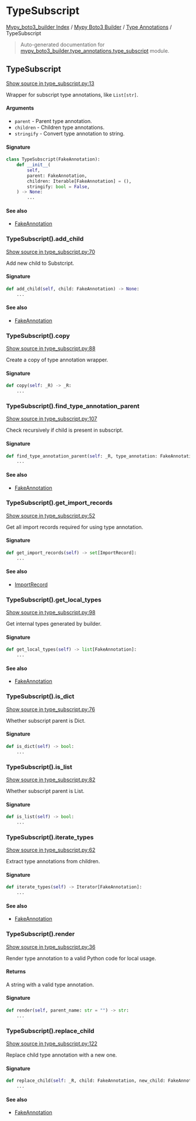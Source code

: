 # TypeSubscript

[Mypy_boto3_builder Index](../../README.md#mypy_boto3_builder-index) /
[Mypy Boto3 Builder](../index.md#mypy-boto3-builder) /
[Type Annotations](./index.md#type-annotations) /
TypeSubscript

> Auto-generated documentation for [mypy_boto3_builder.type_annotations.type_subscript](https://github.com/youtype/mypy_boto3_builder/blob/main/mypy_boto3_builder/type_annotations/type_subscript.py) module.

## TypeSubscript

[Show source in type_subscript.py:13](https://github.com/youtype/mypy_boto3_builder/blob/main/mypy_boto3_builder/type_annotations/type_subscript.py#L13)

Wrapper for subscript type annotations, like `List[str]`.

#### Arguments

- `parent` - Parent type annotation.
- `children` - Children type annotations.
- `stringify` - Convert type annotation to string.

#### Signature

```python
class TypeSubscript(FakeAnnotation):
    def __init__(
        self,
        parent: FakeAnnotation,
        children: Iterable[FakeAnnotation] = (),
        stringify: bool = False,
    ) -> None:
        ...
```

#### See also

- [FakeAnnotation](./fake_annotation.md#fakeannotation)

### TypeSubscript().add_child

[Show source in type_subscript.py:70](https://github.com/youtype/mypy_boto3_builder/blob/main/mypy_boto3_builder/type_annotations/type_subscript.py#L70)

Add new child to Substcript.

#### Signature

```python
def add_child(self, child: FakeAnnotation) -> None:
    ...
```

#### See also

- [FakeAnnotation](./fake_annotation.md#fakeannotation)

### TypeSubscript().copy

[Show source in type_subscript.py:88](https://github.com/youtype/mypy_boto3_builder/blob/main/mypy_boto3_builder/type_annotations/type_subscript.py#L88)

Create a copy of type annotation wrapper.

#### Signature

```python
def copy(self: _R) -> _R:
    ...
```

### TypeSubscript().find_type_annotation_parent

[Show source in type_subscript.py:107](https://github.com/youtype/mypy_boto3_builder/blob/main/mypy_boto3_builder/type_annotations/type_subscript.py#L107)

Check recursively if child is present in subscript.

#### Signature

```python
def find_type_annotation_parent(self: _R, type_annotation: FakeAnnotation) -> _R | None:
    ...
```

#### See also

- [FakeAnnotation](./fake_annotation.md#fakeannotation)

### TypeSubscript().get_import_records

[Show source in type_subscript.py:52](https://github.com/youtype/mypy_boto3_builder/blob/main/mypy_boto3_builder/type_annotations/type_subscript.py#L52)

Get all import records required for using type annotation.

#### Signature

```python
def get_import_records(self) -> set[ImportRecord]:
    ...
```

#### See also

- [ImportRecord](../import_helpers/import_record.md#importrecord)

### TypeSubscript().get_local_types

[Show source in type_subscript.py:98](https://github.com/youtype/mypy_boto3_builder/blob/main/mypy_boto3_builder/type_annotations/type_subscript.py#L98)

Get internal types generated by builder.

#### Signature

```python
def get_local_types(self) -> list[FakeAnnotation]:
    ...
```

#### See also

- [FakeAnnotation](./fake_annotation.md#fakeannotation)

### TypeSubscript().is_dict

[Show source in type_subscript.py:76](https://github.com/youtype/mypy_boto3_builder/blob/main/mypy_boto3_builder/type_annotations/type_subscript.py#L76)

Whether subscript parent is Dict.

#### Signature

```python
def is_dict(self) -> bool:
    ...
```

### TypeSubscript().is_list

[Show source in type_subscript.py:82](https://github.com/youtype/mypy_boto3_builder/blob/main/mypy_boto3_builder/type_annotations/type_subscript.py#L82)

Whether subscript parent is List.

#### Signature

```python
def is_list(self) -> bool:
    ...
```

### TypeSubscript().iterate_types

[Show source in type_subscript.py:62](https://github.com/youtype/mypy_boto3_builder/blob/main/mypy_boto3_builder/type_annotations/type_subscript.py#L62)

Extract type annotations from children.

#### Signature

```python
def iterate_types(self) -> Iterator[FakeAnnotation]:
    ...
```

#### See also

- [FakeAnnotation](./fake_annotation.md#fakeannotation)

### TypeSubscript().render

[Show source in type_subscript.py:36](https://github.com/youtype/mypy_boto3_builder/blob/main/mypy_boto3_builder/type_annotations/type_subscript.py#L36)

Render type annotation to a valid Python code for local usage.

#### Returns

A string with a valid type annotation.

#### Signature

```python
def render(self, parent_name: str = "") -> str:
    ...
```

### TypeSubscript().replace_child

[Show source in type_subscript.py:122](https://github.com/youtype/mypy_boto3_builder/blob/main/mypy_boto3_builder/type_annotations/type_subscript.py#L122)

Replace child type annotation with a new one.

#### Signature

```python
def replace_child(self: _R, child: FakeAnnotation, new_child: FakeAnnotation) -> _R:
    ...
```

#### See also

- [FakeAnnotation](./fake_annotation.md#fakeannotation)
